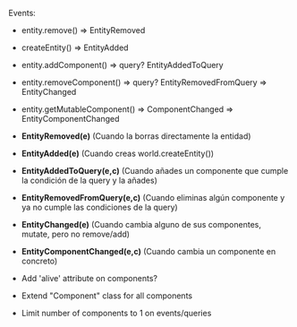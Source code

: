 Events:
- entity.remove() => EntityRemoved
- createEntity() => EntityAdded
- entity.addComponent() => query? EntityAddedToQuery
- entity.removeComponent() => query? EntityRemovedFromQuery
  => EntityChanged
- entity.getMutableComponent() => ComponentChanged
  => EntityComponentChanged

- **EntityRemoved(e)** (Cuando la borras directamente la entidad)
- **EntityAdded(e)** (Cuando creas world.createEntity())
- **EntityAddedToQuery(e,c)** (Cuando añades un componente que cumple la condición de la query y la añades)
- **EntityRemovedFromQuery(e,c)** (Cuando eliminas algún componente y ya no cumple las condiciones de la query)
- **EntityChanged(e)** (Cuando cambia alguno de sus componentes, mutate, pero no remove/add)
- **EntityComponentChanged(e,c)** (Cuando cambia un componente en concreto)

- Add 'alive' attribute on components?
- Extend "Component" class for all components
- Limit number of components to 1 on events/queries